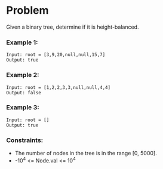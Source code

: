 # Problem

Given a binary tree, determine if it is height-balanced.

### Example 1:

```
Input: root = [3,9,20,null,null,15,7]
Output: true
```

### Example 2:
```
Input: root = [1,2,2,3,3,null,null,4,4]
Output: false
```

### Example 3:
```
Input: root = []
Output: true
```

### Constraints:

- The number of nodes in the tree is in the range [0, 5000].
- -10<sup>4</sup> <= Node.val <= 10<sup>4</sup>

